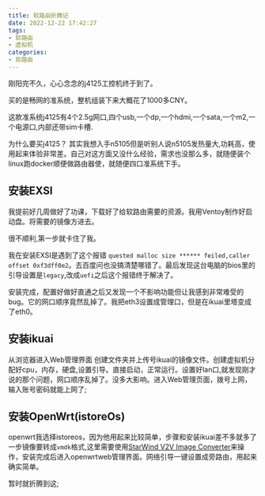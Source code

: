 ```yaml
---
title: 软路由折腾记
date: 2022-12-22 17:42:27
tags: 
- 软路由
- 虚拟机
categories:
- 软路由
---
```


刚阳完不久，心心念念的j4125工控机终于到了。

买的是畅网的准系统，整机组装下来大概花了1000多CNY。

这款准系统j4125有4个2.5g网口,四个usb,一个dp,一个hdmi,一个sata,一个m2,一个电源口,内部还带sim卡槽.

为什么要买j4125？ 其实我想入手n5105但是听别人说n5105发热量大,功耗高，使用起来体验非常差。自己对这方面又没什么经验，需求也没那么多，就随便装个linux跑docker顺便做路由器使，就随便四口准系统下手。
<!--more-->

## 安装EXSI

我提前好几周做好了功课，下载好了给软路由需要的资源。我用Ventoy制作好启动盘。将需要的镜像方进去。

很不顺利,第一步就卡住了我。

我在安装EXSI是遇到了这个报错 `quested malloc size ****** feiled,caller offset 0xf3dff0e2`。去百度问也没搞清楚哪错了。最后发现这台电脑的bios里的引导设置是`legacy`,改成`uefi`之后这个报错终于解决了。

安装完成，配置好做好直通之后又发现一个不影响功能但让我感到非常难受的bug。它的网口顺序竟然乱掉了。我把eth3设置成管理口，但是在ikuai里塔变成了eth0。

## 安装ikuai

从浏览器进入Web管理界面 创建文件夹并上传号ikuai的镜像文件。创建虚拟机分配好cpu，内存，硬盘,设置引导。直接启动，正常运行。设置好lan口,就发现刚才说的那个问题，网口顺序乱掉了。没多大影响。进入Web管理页面，拨号上网，输入账号密码就能上网了;

## 安装OpenWrt(istoreOs)

openwrt我选择istoreos，因为他用起来比较简单，步骤和安装ikuai差不多就多了一步镜像要转成`vmdk`格式,这里需要使用[StarWind V2V Image Converter](https://www.starwindsoftware.com/starwind-v2v-converter#download)来操作，安装完成后进入openwrtweb管理界面。网络引导一键设置成旁路由，用起来确实简单。

暂时就折腾到这;